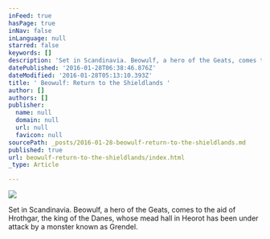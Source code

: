 ```yaml
---
inFeed: true
hasPage: true
inNav: false
inLanguage: null
starred: false
keywords: []
description: 'Set in Scandinavia. Beowulf, a hero of the Geats, comes to the aid of Hrothgar, the king of the Danes'
datePublished: '2016-01-28T06:38:46.876Z'
dateModified: '2016-01-28T05:13:10.393Z'
title: ' Beowulf: Return to the Shieldlands '
author: []
authors: []
publisher:
  name: null
  domain: null
  url: null
  favicon: null
sourcePath: _posts/2016-01-28-beowulf-return-to-the-shieldlands.md
published: true
url: beowulf-return-to-the-shieldlands/index.html
_type: Article

---
```

![](https://the-grid-user-content.s3-us-west-2.amazonaws.com/a54335fa-6a54-492b-9287-6b9b7f0ce36b.jpg)

Set in Scandinavia. Beowulf, a hero of the Geats, comes to the aid of Hrothgar, the king of the Danes, whose mead hall in Heorot has been under attack by a monster known as Grendel.